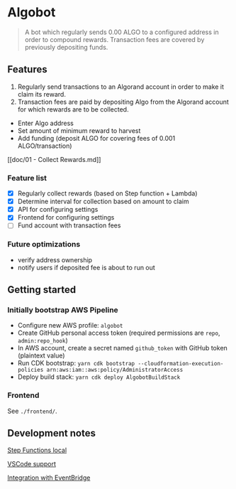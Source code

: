 # Algobot

> A bot which regularly sends 0.00 ALGO to a configured address in order to compound rewards.
> Transaction fees are covered by previously depositing funds.

## Features

1. Regularly send transactions to an Algorand account in order to make it claim its reward.
2. Transaction fees are paid by depositing Algo from the Algorand account for which rewards are to be collected.

- Enter Algo address
- Set amount of minimum reward to harvest
- Add funding (deposit ALGO for covering fees of 0.001 ALGO/transaction)

[[doc/01 - Collect Rewards.md]]

### Feature list

- [x] Regularly collect rewards (based on Step function + Lambda)
- [x] Determine interval for collection based on amount to claim
- [x] API for configuring settings
- [x] Frontend for configuring settings
- [ ] Fund account with transaction fees

### Future optimizations

- verify address ownership
- notify users if deposited fee is about to run out

## Getting started

### Initially bootstrap AWS Pipeline

- Configure new AWS profile: `algobot`
- Create GitHub personal access token (required permissions are `repo`, `admin:repo_hook`)
- In AWS account, create a secret named `github_token` with GitHub token (plaintext value)
- Run CDK bootstrap: `yarn cdk bootstrap --cloudformation-execution-policies arn:aws:iam::aws:policy/AdministratorAccess`
- Deploy build stack: `yarn cdk deploy AlgobotBuildStack`

### Frontend

See `./frontend/`.

## Development notes

[Step Functions local](https://docs.aws.amazon.com/step-functions/latest/dg/sfn-local-docker.html)

[VSCode support](https://aws.amazon.com/blogs/compute/aws-step-functions-support-in-visual-studio-code/)

[Integration with EventBridge](https://docs.aws.amazon.com/step-functions/latest/dg/cw-events.html)
